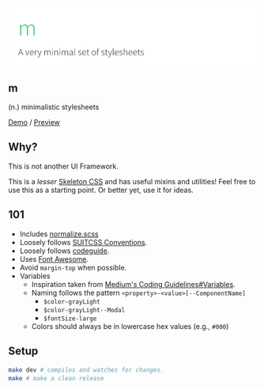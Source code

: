 ![head](head.png)
## m
(n.) minimalistic stylesheets

[Demo](https://m.kierb.com) / [Preview](preview.png)

## Why?
This is not another UI Framework.

This is a *lesser* [Skeleton CSS](http://getskeleton.com/) and has useful mixins and utilities! Feel free to use this as a starting point. Or better yet, use it for ideas.

## 101
- Includes [normalize.scss](https://necolas.github.io/normalize.css/)
- Loosely follows [SUITCSS Conventions](https://github.com/suitcss/suit/blob/master/doc/naming-conventions.md).
- Loosely follows [codeguide](http://codeguide.co/).
- Uses [Font Awesome](https://fortawesome.github.io/Font-Awesome/).
- Avoid `margin-top` when possible.
- Variables
  - Inspiration taken from [Medium's Coding Guidelines#Variables](https://gist.github.com/fat/a47b882eb5f84293c4ed#variables).
  - Naming follows the pattern `<property>-<value>[--ComponentName]`
    - `$color-grayLight`
    - `$color-grayLight--Modal`
    - `$fontSize-large`
  - Colors should always be in lowercase hex values (e.g., `#000`)

## Setup
```bash
make dev # compiles and watches for changes.
make # make a clean release
```
